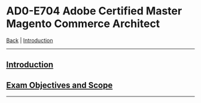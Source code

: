 # AD0-E704 Adobe Certified Master Magento Commerce Architect

[Back](../) | [Introduction](./introduction.md)

-----


## [Introduction](./introduction.md)

## [Exam Objectives and Scope](./content.md)


-----


[^1]:https://spark.adobe.com/page/DY5N6V69tKFGV/?page-mode=static
